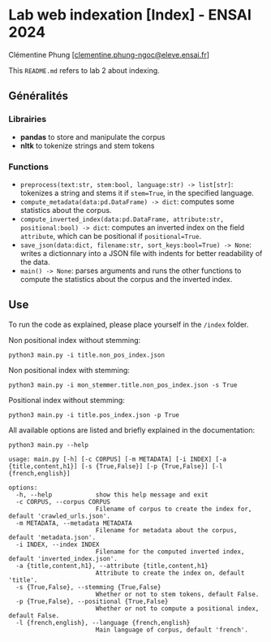 # Lab web indexation [Index] - ENSAI 2024
Clémentine Phung [clementine.phung-ngoc@eleve.ensai.fr]

This `README.md` refers to lab 2 about indexing.

## Généralités

### Librairies
- **pandas** to store and manipulate the corpus
- **nltk** to tokenize strings and stem tokens

### Functions

- `preprocess(text:str, stem:bool, language:str) -> list[str]`: tokenizes a string and stems it if `stem=True`, in the specified language.
- `compute_metadata(data:pd.DataFrame) -> dict`: computes some statistics about the corpus.
- `compute_inverted_index(data:pd.DataFrame, attribute:str, positional:bool) -> dict`: computes an inverted index on the field `attribute`, which can be positional if `positional=True`.
- `save_json(data:dict, filename:str, sort_keys:bool=True) -> None`: writes a dictionnary into a JSON file with indents for better readability of the data.
- `main() -> None`: parses arguments and runs the other functions to compute the statistics about the corpus and the inverted index.

## Use

To run the code as explained, please place yourself in the `/index` folder.

Non positional index without stemming:
```
python3 main.py -i title.non_pos_index.json
```
Non positional index with stemming: 
```
python3 main.py -i mon_stemmer.title.non_pos_index.json -s True
```
Positional index without stemming:
```
python3 main.py -i title.pos_index.json -p True
```
All available options are listed and briefly explained in the documentation:
```
python3 main.py --help
```
```
usage: main.py [-h] [-c CORPUS] [-m METADATA] [-i INDEX] [-a {title,content,h1}] [-s {True,False}] [-p {True,False}] [-l {french,english}]

options:
  -h, --help            show this help message and exit
  -c CORPUS, --corpus CORPUS
                        Filename of corpus to create the index for, default 'crawled_urls.json'.
  -m METADATA, --metadata METADATA
                        Filename for metadata about the corpus, default 'metadata.json'.
  -i INDEX, --index INDEX
                        Filename for the computed inverted index, default 'inverted_index.json'.
  -a {title,content,h1}, --attribute {title,content,h1}
                        Attribute to create the index on, default 'title'.
  -s {True,False}, --stemming {True,False}
                        Whether or not to stem tokens, default False.
  -p {True,False}, --positional {True,False}
                        Whether or not to compute a positional index, default False.
  -l {french,english}, --language {french,english}
                        Main language of corpus, default 'french'.
```
